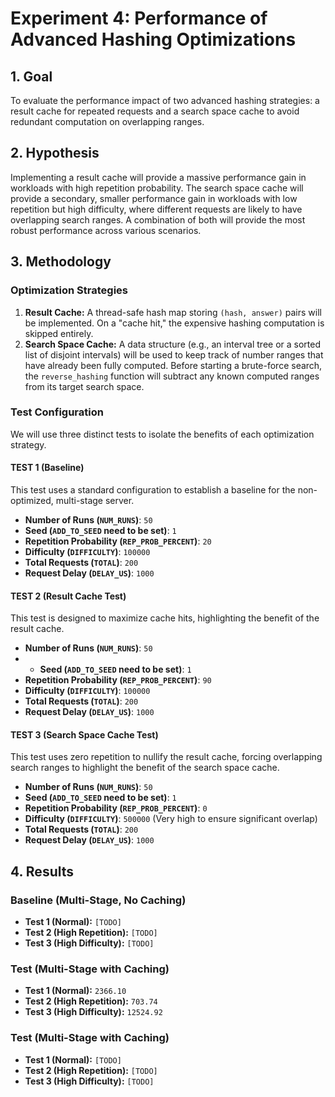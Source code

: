 # Experiment 4: Performance of Advanced Hashing Optimizations

## 1. Goal
To evaluate the performance impact of two advanced hashing strategies: a result cache for repeated requests and a search space cache to avoid redundant computation on overlapping ranges.

## 2. Hypothesis
Implementing a result cache will provide a massive performance gain in workloads with high repetition probability. The search space cache will provide a secondary, smaller performance gain in workloads with low repetition but high difficulty, where different requests are likely to have overlapping search ranges. A combination of both will provide the most robust performance across various scenarios.

## 3. Methodology

### Optimization Strategies
1.  **Result Cache:** A thread-safe hash map storing `(hash, answer)` pairs will be implemented. On a "cache hit," the expensive hashing computation is skipped entirely.
2.  **Search Space Cache:** A data structure (e.g., an interval tree or a sorted list of disjoint intervals) will be used to keep track of number ranges that have already been fully computed. Before starting a brute-force search, the `reverse_hashing` function will subtract any known computed ranges from its target search space.

### Test Configuration
We will use three distinct tests to isolate the benefits of each optimization strategy.

#### TEST 1 (Baseline)
This test uses a standard configuration to establish a baseline for the non-optimized, multi-stage server.
* **Number of Runs (`NUM_RUNS`)**: `50`
* **Seed (`ADD_TO_SEED` need to be set)**: `1`
* **Repetition Probability (`REP_PROB_PERCENT`)**: `20`
* **Difficulty (`DIFFICULTY`)**: `100000`
* **Total Requests (`TOTAL`)**: `200`
* **Request Delay (`DELAY_US`)**: `1000`

#### TEST 2 (Result Cache Test)
This test is designed to maximize cache hits, highlighting the benefit of the result cache.
* **Number of Runs (`NUM_RUNS`)**: `50`
* * **Seed (`ADD_TO_SEED` need to be set)**: `1`
* **Repetition Probability (`REP_PROB_PERCENT`)**: `90`
* **Difficulty (`DIFFICULTY`)**: `100000`
* **Total Requests (`TOTAL`)**: `200`
* **Request Delay (`DELAY_US`)**: `1000`

#### TEST 3 (Search Space Cache Test)
This test uses zero repetition to nullify the result cache, forcing overlapping search ranges to highlight the benefit of the search space cache.
* **Number of Runs (`NUM_RUNS`)**: `50`
* **Seed (`ADD_TO_SEED` need to be set)**: `1`
* **Repetition Probability (`REP_PROB_PERCENT`)**: `0`
* **Difficulty (`DIFFICULTY`)**: `500000` (Very high to ensure significant overlap)
* **Total Requests (`TOTAL`)**: `200`
* **Request Delay (`DELAY_US`)**: `1000`

## 4. Results

### Baseline (Multi-Stage, No Caching)
* **Test 1 (Normal):** `[TODO]`
* **Test 2 (High Repetition):** `[TODO]`
* **Test 3 (High Difficulty):** `[TODO]`

### Test (Multi-Stage with Caching)
* **Test 1 (Normal):** `2366.10`
* **Test 2 (High Repetition):** `703.74`
* **Test 3 (High Difficulty):** `12524.92`

### Test (Multi-Stage with Caching)
* **Test 1 (Normal):** `[TODO]`
* **Test 2 (High Repetition):** `[TODO]`
* **Test 3 (High Difficulty):** `[TODO]`